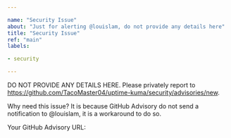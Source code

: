 ```yaml
---

name: "Security Issue"
about: "Just for alerting @louislam, do not provide any details here"
title: "Security Issue"
ref: "main"
labels:

- security

---
```


DO NOT PROVIDE ANY DETAILS HERE. Please privately report to https://github.com/TacoMaster04/uptime-kuma/security/advisories/new.

Why need this issue? It is because GitHub Advisory do not send a notification to @louislam, it is a workaround to do so.

Your GitHub Advisory URL:
